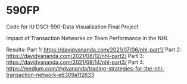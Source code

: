 # 590FP
Code for IU DSCI-590-Data Visualization Final Project

Impact of Transaction Networks on Team Performance in the NHL

Results: 
Part 1: https://davidvananda.com/2021/07/06/nhl-part1/
Part 2: https://davidvananda.com/2021/08/12/nhl-part2/
Part 3: https://davidvananda.com/2021/08/14/nhl-part3/
Part 4: https://medium.com/@dvananda/trading-strategies-for-the-nhl-transaction-network-e6309a112633
